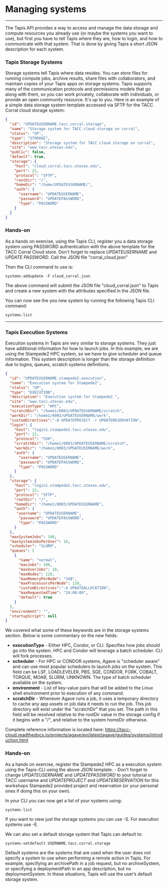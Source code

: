 # Managing systems
---

The Tapis API provides a way to access and manage the data storage and compute resources you already use (or maybe the systems you want to use), but first you have to tell Tapis where they are, how to login, and how to communicate with that system.  That is done by giving Tapis a short JSON description for each system.  

### Tapis Storage Systems

Storage systems tell Tapis where data resides.  You can store files for running compute jobs, archive results, share files with collaborators, and maintain copies of your Tapis apps on storage systems.  Tapis supports many of the communication protocols and  permissions models that go along with them, so you can work privately, collaborate with individuals, or provide an open community resource.  It's up to you.  Here is an example of a simple data storage system template accessed via SFTP for the TACC Corral cloud storage system:
```json
{
  "id": "UPDATEUSERNAME.tacc.corral.storage",
  "name": "Storage system for TACC cloud storage on corral",
  "status": "UP",
  "type": "STORAGE",
  "description": "Storage system for TACC cloud storage on corral",
  "site": "www.tacc.utexas.edu",
  "public": false,
  "default": true,
  "storage": {
    "host": "cloud.corral.tacc.utexas.edu",
    "port": 22,
    "protocol": "SFTP",
    "rootDir": "/",
    "homeDir": "/home/UPDATEUSERNAME/",
    "auth": {
      "username": "UPDATEUSERNAME",
      "password": "UPDATEPASSWORD",
      "type": "PASSWORD"
    }
  }
}
```

### Hands-on

As a hands on exercise, using the Tapis CLI, register you a data storage system using PASSWORD authentication with the above template for the TACC Corral Cloud store. Don't forget to replace *UPDATEUSERNAME* and *UPDATE PASSWORD*.  Call the JSON file "corral_cloud.json"

Then the CLI command to use is:
```
systems-addupdate -F cloud_corral.json
```

The above command will submit the JSON file "cloud_corral.json" to Tapis and create a new system with the attributes specified in the JSON file.

You can now see the you new system by running the following Tapis CLI command:
```
systems-list
```

---
### Tapis Execution Systems

Execution systems in Tapis are very similar to storage systems.  They just have additional information for how to launch jobs.  In this example, we are using the Stampede2 HPC system, so we have to give scheduler and queue information.  This system description is longer than the storage definition due to logins, queues, scratch systems definitions.

```json
{
  "id": "UPDATEUSERNAME.stampede2.execution",
  "name": "Execution system for Stampede2",
  "status": "UP",
  "type": "EXECUTION",
  "description": "Execution system for Stampede2 ",
  "site": "www.tacc.utexas.edu",
  "executionType": "HPC",
  "scratchDir": "/home1/0003/UPDATEUSERNAME/scratch",
  "workDir": "/home1/0003/UPDATEUSERNAME/work",
  "customDirectives":"-A UPDATEPROJECT -r UPDATERESERVATION",
  "login": {
    "host": "login1.stampede2.tacc.utexas.edu",
    "port": 22,
    "protocol": "SSH",
    "scratchDir": "/home1/0003/UPDATEUSERNAME/scratch",
    "workDir": "/home1/0003/UPDATEUSERNAME/work",
    "auth": {
      "username": "UPDATEUSERNAME",
      "password": "UPDATEPASSWORD",
      "type": "PASSWORD"
    }
  },
  "storage": {
    "host": "login1.stampede2.tacc.utexas.edu",
    "port": 22,
    "protocol": "SFTP",
    "rootDir": "/",
    "homeDir": "/home1/0003/UPDATEUSERNAME",
    "auth": {
     "username": "UPDATEUSERNAME",
      "password": "UPDATEPASSWORD",
      "type": "PASSWORD"
    }
  },
  "maxSystemJobs": 100,
  "maxSystemJobsPerUser": 10,
  "scheduler": "SLURM",
  "queues": [
    {
      "name": "normal",
      "maxJobs": 100,
      "maxUserJobs": 10,
      "maxNodes": 128,
      "maxMemoryPerNode": "2GB",
      "maxProcessorsPerNode": 128,
      "customDirectives":"-A UPDATEALLOCATION",
      "maxRequestedTime": "24:00:00",
      "default": true
    }
  ],
  "environment": "",
  "startupScript": null
}
```

We covered what some of these keywords are in the storage systems section.  Below is some commentary on the new fields:

* **executionType** - Either HPC, Condor, or CLI.  Specifies how jobs should go into the system. HPC and Condor will leverage a batch scheduler. CLI will fork processes.
* **scheduler** - For HPC or CONDOR systems, Agave is "scheduler aware" and can use most popular schedulers to launch jobs on the system.  This field can be LSF, LOADLEVELER, PBS, SGE, CONDOR, FORK, COBALT, TORQUE, MOAB, SLURM, UNKNOWN. The type of batch scheduler available on the system.
* **environment** - List of key-value pairs that will be added to the Linux shell environment prior to execution of any command.
* **scratchDir** - Whenever Agave runs a job, it uses a temporary directory to cache any app assets or job data it needs to run the job.  This job directory will exist under the "scratchDir" that you set.  The path in this field will be resolved relative to the rootDir value in the storage config if it begins with a "/", and relative to the system homeDir otherwise.

Complete reference information is located here:
https://tacc-cloud.readthedocs.io/projects/agave/en/latest/agave/guides/systems/introduction.html

### Hands-on
As a hands on exercise, register the Stampede2 HPC as a execution system using the Tapis-CLI using the above JSON template. - Don't forget to change *UPDATEUSERNAME* and *UPDATEPASSWORD* to your tutorial or TACC username and *UPDATEPROJECT* and *UPDATERESERVATION* for this workshops Stampede2 provided project and reservation (or your personal ones if doing this on your own).  

In your CLI you can now get a list of your systems using:
```
systems-list
```

If you want to view just the storage systems you can use -S. For execution systems use -E.

We can also set a default storage system that Tapis can default to:

```
systems-setdefault USERNAME.tacc.corral.storage
```

Default systems are the systems that are used when the user does not specify a system to use when performing a remote action in Tapis. For example, specifying an archivePath in a job request, but no archiveSystem, or specifying a deploymentPath in an app description, but no deploymentSystem. In these situations, Tapis will use the user’s default storage system.